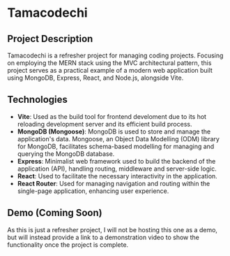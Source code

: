 # Tamacodechi

## Project Description
Tamacodechi is a refresher project for managing coding projects. Focusing on employing the MERN stack using the MVC architectural pattern, this project serves as a practical example of a modern web application built using MongoDB, Express, React, and Node.js, alongside Vite. 

## Technologies
- **Vite**: Used as the build tool for frontend develoment due to its hot reloading development server and its efficient build process.
- **MongoDB (Mongoose)**: MongoDB is used to store and manage the application's data. Mongoose, an Object Data Modelling (ODM) library for MongoDB, facilitates schema-based modelling for managing and querying the MongoDB database.
- **Express**: Minimalist web framework used to build the backend of the application (API), handling routing, middleware and server-side logic.
- **React**: Used to facilitate the necessary interactivity in the application.
- **React Router**: Used for managing navigation and routing within the single-page application, enhancing user experience.
  
## Demo (Coming Soon)
As this is just a refresher project, I will not be hosting this one as a demo, but will instead provide a link to a demonstration video to show the functionality once the project is complete.
